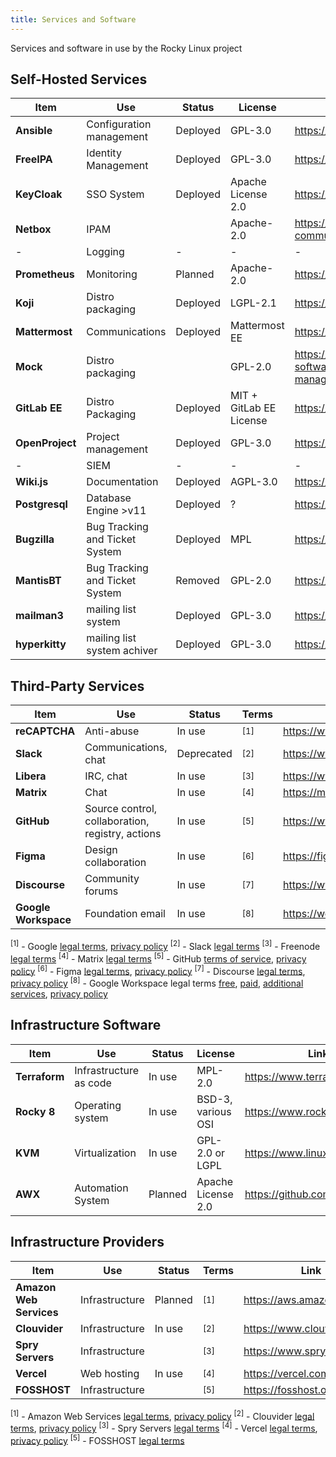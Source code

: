 ```yaml
---
title: Services and Software	
---
```


Services and software in use by the Rocky Linux project


## Self-Hosted Services

| **Item**        | **Use**                  | **Status** | **License** | **Link**                                             |
|-----------------|--------------------------|------------|-------------|------------------------------------------------------|
| **Ansible**     | Configuration management | Deployed   | GPL-3.0     | https://ansible.com                                  |
| **FreeIPA**     | Identity Management      | Deployed   | GPL-3.0     | https://www.freeipa.org                              |
| **KeyCloak** | SSO System | Deployed | 	Apache License 2.0 | https://keycloak.org |
| **Netbox**      | IPAM                     |            | Apache-2.0  | https://github.com/netbox-community/netbox           |
| -               | Logging                  | -          | -           | -                                                    |
| **Prometheus**  | Monitoring               | Planned    | Apache-2.0  | https://prometheus.io                                |
| **Koji**        | Distro packaging         | Deployed   | LGPL-2.1    | https://fedoraproject.org/wiki/Koji                  |
| **Mattermost**   | Communications          | Deployed  | Mattermost EE | https://mattermost.com |
| **Mock**        | Distro packaging         |            | GPL-2.0     | https://github.com/rpm-software-management/mock/wiki |
| **GitLab EE** | Distro Packaging           | Deployed   | MIT + GitLab EE License | https://gitlab.com |
| **OpenProject** | Project management       | Deployed   | GPL-3.0     | https://www.openproject.org                          |
| -               | SIEM                     | -          | -           | -                                                    |
| **Wiki.js**     | Documentation            | Deployed   | AGPL-3.0    | https://wiki.js.org                                  |
| **Postgresql**  | Database Engine  >v11    | Deployed   |  ?          | https://www.postgresql.org/                          |
| **Bugzilla** | Bug Tracking and Ticket System | Deployed | MPL | https://bugzilla.org |
| **MantisBT** | Bug Tracking and Ticket System | Removed | GPL-2.0 | https://mantisbt.org |
| **mailman3** | mailing list system            | Deployed | GPL-3.0 | https://www.list.org/ |
| **hyperkitty** | mailing list system achiver  | Deployed | GPL-3.0 | https://www.list.org/ |

## Third-Party Services

| **Item**             | **Use**                                          | **Status** |  **Terms**  | **Link**                               |
|----------------------|--------------------------------------------------|------------|--------------|----------------------------------------|
| **reCAPTCHA**        | Anti-abuse                                       | In use     |<sup>[1]</sup>| https://www.google.com/recaptcha/about |
| **Slack**            | Communications, chat                             | Deprecated    |<sup>[2]</sup>| https://www.slack.com                  |
| **Libera**         | IRC, chat                                        | In use     |<sup>[3]</sup>| https://www.libera.chat               |
| **Matrix**           | Chat                                             | In use     |<sup>[4]</sup>| https://matrix.org                     |
| **GitHub**           | Source control, collaboration, registry, actions | In use     |<sup>[5]</sup>| https://www.github.com                 |
| **Figma**            | Design collaboration                             | In use     |<sup>[6]</sup>| https://figma.com                      |
| **Discourse**        | Community forums                                 | In use     |<sup>[7]</sup>| https://www.discourse.org              |
| **Google Workspace** | Foundation email                                 | In use     |<sup>[8]</sup>| https://workspace.google.com           |

<sup>[1]</sup> - Google [legal terms](https://developers.google.com/terms), [privacy policy](https://policies.google.com/privacy)
<sup>[2]</sup> - Slack [legal terms](https://slack.com/intl/en-us/legal)
<sup>[3]</sup> - Freenode [legal terms](https://freenode.net/policies)
<sup>[4]</sup> - Matrix [legal terms](https://matrix.org/legal/)
<sup>[5]</sup> - GitHub [terms of service](https://docs.github.com/en/free-pro-team@latest/github/site-policy/github-terms-of-service), [privacy policy](https://docs.github.com/en/free-pro-team@latest/github/site-policy/github-privacy-statement)
<sup>[6]</sup> - Figma [legal terms](https://www.figma.com/tos/), [privacy policy](https://www.figma.com/privacy/)
<sup>[7]</sup> - Discourse [legal terms](https://meta.discourse.org/tos), [privacy policy](https://www.discourse.org/privacy)
<sup>[8]</sup> - Google Workspace legal terms [free](https://workspace.google.com/terms/standard_terms.html), [paid](https://workspace.google.com/terms/2013/1/premier_terms.html), [additional services](https://workspace.google.com/intl/en/terms/additional_services.html), [privacy policy](https://policies.google.com/privacy)


## Infrastructure Software

| **Item**      | **Use**                | **Status** | **License**      | **Link**                  |
|---------------|------------------------|------------|------------------|---------------------------|
| **Terraform** | Infrastructure as code | In use     | MPL-2.0          | https://www.terraform.io  |
| **Rocky 8**   | Operating system       | In use     | BSD-3, various OSI | https://www.rockylinux.org    |
| **KVM**       | Virtualization         | In use     | GPL-2.0 or LGPL  | https://www.linux-kvm.org |
| **AWX**       | Automation System | Planned | Apache License 2.0 | https://github.com/ansible/awx

## Infrastructure Providers

| **Item**                | **Use**        | **Status** | **Terms** | **Link**                    |
|-------------------------|----------------|------------|-----------|-----------------------------|
| **Amazon Web Services** | Infrastructure | Planned    |<sup>[1]</sup>| https://aws.amazon.com      |
| **Clouvider**           | Infrastructure | In use     |<sup>[2]</sup>| https://www.clouvider.co.uk |
| **Spry Servers**        | Infrastructure |            |<sup>[3]</sup>| https://www.spryservers.net |
| **Vercel**              | Web hosting    | In use     |<sup>[4]</sup>| https://vercel.com          |
| **FOSSHOST**           | Infrastructure |             |<sup>[5]</sup>| https://fosshost.org/
<sup>[1]</sup> - Amazon Web Services [legal terms](https://aws.amazon.com/service-terms/), [privacy policy](https://aws.amazon.com/privacy/)
<sup>[2]</sup> - Clouvider [legal terms](https://www.clouvider.co.uk/terms-conditions/), [privacy policy](https://www.clouvider.co.uk/privacy-and-cookies-policy/)
<sup>[3]</sup> - Spry Servers [legal terms](https://www.spryservers.net/legal/)
<sup>[4]</sup> - Vercel [legal terms](https://vercel.com/legal/terms), [privacy policy](https://vercel.com/legal/privacy-policy)
<sup>[5]</sup> - FOSSHOST [legal terms](https://fosshost.org/legal)
